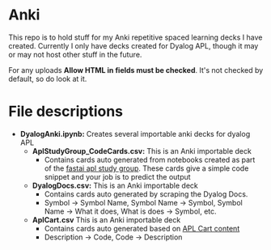 # Anki

This repo is to hold stuff for my Anki repetitive spaced learning decks I have created.  Currently I only have decks created for Dyalog APL, though it may or may not host other stuff in the future.

For any uploads **Allow HTML in fields must be checked**.  It's not checked by default, so do look at it.

# File descriptions

+ **DyalogAnki.ipynb:** Creates several importable anki decks for dyalog APL
    + **AplStudyGroup_CodeCards.csv:** This is an Anki importable deck
        + Contains cards auto generated from notebooks created as part of the [fastai apl study group](https://fastai.github.io/apl-study).  These cards give a simple code snippet and your job is to predict the output
     + **DyalogDocs.csv:** This is an Anki importable deck
        + Contains cards auto generated by scraping the Dyalog Docs.
        + Symbol -> Symbol Name, Symbol Name -> Symbol, Symbol Name -> What it does, What is does -> Symbol, etc.
     + **AplCart.csv** This is an Anki importable deck
        + Contains cards auto generated based on [APL Cart content](https://aplcart.info/)
        + Description -> Code, Code -> Description
